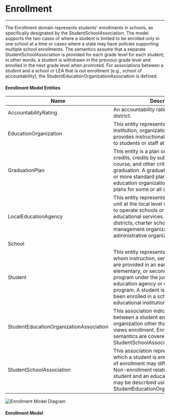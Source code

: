 # Enrollment
---
The Enrollment domain represents students' enrollments in schools, as specifically designated by the StudentSchoolAssociation. The model supports the two cases of where a student is limited to be enrolled only in one school at a time or cases where a state may have policies supporting multiple school enrollments. The semantics assume that a separate StudentSchoolAssociation is provided for each grade level for each student; in other words, a student is withdrawn in the previous grade level and enrolled in the next grade level when promoted.
For associations between a student and a school or LEA that is *not* enrollment (e.g., school of accountability), the StudentEducationOrganizationAssociation is defined.



#### Enrollment Model Entities

| Name        | Description  |
|-----------------|------------------|
| AccountabilityRating | An accountability rating for a school or district. |
| EducationOrganization | This entity represents any public or private institution, organization, or agency that provides instructional or support services to students or staff at any level. |
| GraduationPlan | This entity is a plan outlining the required credits, credits by subject, credits by course, and other criteria required for graduation. A graduation plan may be one or more standard plans defined by an education organization and/or individual plans for some or all students. |
| LocalEducationAgency | This entity represents an administrative unit at the local level which exists primarily to operate schools or to contract for educational services. It includes school districts, charter schools, charter management organizations, or other local administrative organizations. |
| School |  |
| Student | This entity represents an individual for whom instruction, services, and/or care are provided in an early childhood, elementary, or secondary educational program under the jurisdiction of a school, education agency or other institution or program. A student is a person who has been enrolled in a school or other educational institution. |
| StudentEducationOrganizationAssociation | This association indicates any relationship between a student and an education organization other than how the state views enrollment. Enrollment relationship semantics are covered by StudentSchoolAssociation. |
| StudentSchoolAssociation | This association represents the School in which a student is enrolled. The semantics of enrollment may differ slightly by state. Non-enrollment relationships between a student and an education organization may be described using the StudentEducationOrganizationAssociation. |


![Enrollment Model Diagram](/path/to/domain-model.png)
#### Enrollment Model  

